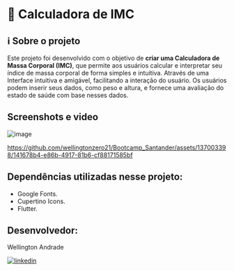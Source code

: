 
# 🍎 Calculadora de IMC

## ℹ️ Sobre o projeto
Este projeto foi desenvolvido com o objetivo de **criar uma Calculadora de Massa Corporal (IMC)**, que permite aos usuários calcular e interpretar seu índice de massa corporal de forma simples e intuitiva. Através de uma Interface intuitiva e amigável, facilitando a interação do usuário. Os usuários podem inserir seus dados, como peso e altura, e fornece uma avaliação do estado de saúde com base nesses dados.

## Screenshots e video
![image](https://github.com/wellingtonzero21/Bootcamp_Santander/assets/137003398/582ecea3-4c5b-4ad7-88dd-3b0e70d8e0c1)

https://github.com/wellingtonzero21/Bootcamp_Santander/assets/137003398/141678b4-e86b-4917-81b6-cf88171585bf

## Dependências utilizadas nesse projeto:
- Google Fonts.
- Cupertino Icons.
- Flutter.

## Desenvolvedor:
Wellington Andrade

[![linkedin](https://img.shields.io/badge/linkedin-0A66C2?style=for-the-badge&logo=linkedin&logoColor=white)](https://www.linkedin.com/in/wellington-andrade-64b44b275)
